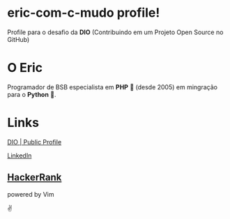 # eric-com-c-mudo profile!
Profile para o desafio da **DIO** (Contribuindo em um Projeto Open Source no GitHub)
# O Eric
Programador de BSB especialista em **PHP** 🐘 (desde 2005) em mingração para o **Python** 🐍.
# Links
[DIO | Public Profile](https://www.dio.me/users/contato_11718)

[LinkedIn](https://www.linkedin.com/in/ericcomcmudo/)

[HackerRank](https://www.hackerrank.com/profile/ericcomcmudo)
--
powered by Vim

✌️
